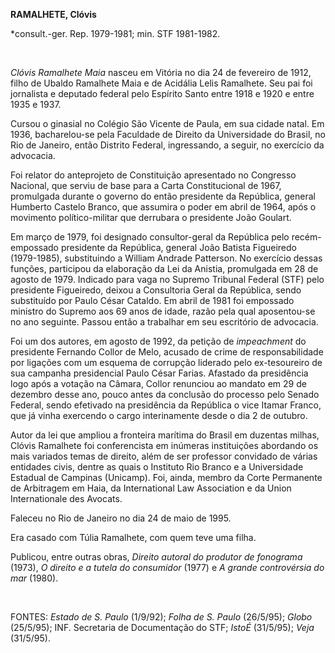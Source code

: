 **RAMALHETE, Clóvis**

\*consult.-ger. Rep. 1979-1981; min. STF 1981-1982.

 

*Clóvis Ramalhete Maia* nasceu em Vitória no dia 24 de fevereiro de
1912, filho de Ubaldo Ramalhete Maia e de Acidália Lelis Ramalhete. Seu
pai foi jornalista e deputado federal pelo Espírito Santo entre 1918 e
1920 e entre 1935 e 1937.

Cursou o ginasial no Colégio São Vicente de Paula, em sua cidade natal.
Em 1936, bacharelou-se pela Faculdade de Direito da Universidade do
Brasil, no Rio de Janeiro, então Distrito Federal, ingressando, a
seguir, no exercício da advocacia.

Foi relator do anteprojeto de Constituição apresentado no Congresso
Nacional, que serviu de base para a Carta Constitucional de 1967,
promulgada durante o governo do então presidente da República, general
Humberto Castelo Branco, que assumira o poder em abril de 1964, após o
movimento político-militar que derrubara o presidente João Goulart.

Em março de 1979, foi designado consultor-geral da República pelo
recém-empossado presidente da República, general João Batista Figueiredo
(1979-1985), substituindo a William Andrade Patterson. No exercício
dessas funções, participou da elaboração da Lei da Anistia, promulgada
em 28 de agosto de 1979. Indicado para vaga no Supremo Tribunal Federal
(STF) pelo presidente Figueiredo, deixou a Consultoria Geral da
República, sendo substituído por Paulo César Cataldo. Em abril de 1981
foi empossado ministro do Supremo aos 69 anos de idade, razão pela qual
aposentou-se no ano seguinte. Passou então a trabalhar em seu escritório
de advocacia.

Foi um dos autores, em agosto de 1992, da petição de *impeachment* do
presidente Fernando Collor de Melo, acusado de crime de responsabilidade
por ligações com um esquema de corrupção liderado pelo ex-tesoureiro de
sua campanha presidencial Paulo César Farias. Afastado da presidência
logo após a votação na Câmara, Collor renunciou ao mandato em 29 de
dezembro desse ano, pouco antes da conclusão do processo pelo Senado
Federal, sendo efetivado na presidência da República o vice Itamar
Franco, que já vinha exercendo o cargo interinamente desde o dia 2 de
outubro.

Autor da lei que ampliou a fronteira marítima do Brasil em duzentas
milhas, Clóvis Ramalhete foi conferencista em inúmeras instituições
abordando os mais variados temas de direito, além de ser professor
convidado de várias entidades civis, dentre as quais o Instituto Rio
Branco e a Universidade Estadual de Campinas (Unicamp). Foi, ainda,
membro da Corte Permanente de Arbitragem em Haia, da International Law
Association e da Union Internationale des Avocats.

Faleceu no Rio de Janeiro no dia 24 de maio de 1995.

Era casado com Túlia Ramalhete, com quem teve uma filha.

Publicou, entre outras obras, *Direito autoral do produtor de fonograma*
(1973), *O direito e a tutela do consumidor* (1977) e *A grande
controvérsia do mar* (1980).

 

FONTES: *Estado de S. Paulo* (1/9/92); *Folha de S. Paulo* (26/5/95);
*Globo* (25/5/95); INF. Secretaria de Documentação do STF; *IstoÉ*
(31/5/95); *Veja* (31/5/95).

 

